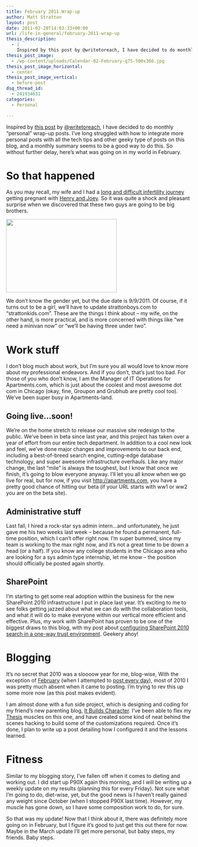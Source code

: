 ```yaml
---
title: February 2011 Wrap-up
author: Matt Stratton
layout: post
date: 2011-02-28T14:03:33+00:00
url: /life-in-general/february-2011-wrap-up
thesis_description:
  - |
    Inspired by this post by @writetoreach, I have decided to do monthly "personal" wrap-up posts. I've long struggled with how to integrate more personal posts with all the tech tips and other geeky type of posts on this blog, and a monthly summary seems to be a good way to do this. So without further delay, here's what was going on in my world in February.
thesis_post_image:
  - /wp-content/uploads/Calendar-02-February-q75-500x366.jpg
thesis_post_image_horizontal:
  - center
thesis_post_image_vertical:
  - before-post
dsq_thread_id:
  - 241934631
categories:
  - Personal

---
```

Inspired by <a href="http://www.writingtoreachyou.com/2011/02/28/a-scattered-post-of-good-intentions-goodbye-february" target="_blank">this post</a> by <a href="http://twitter.com/@writetoreach" target="_blank">@writetoreach</a>, I have decided to do monthly &#8220;personal&#8221; wrap-up posts. I&#8217;ve long struggled with how to integrate more personal posts with all the tech tips and other geeky type of posts on this blog, and a monthly summary seems to be a good way to do this. So without further delay, here&#8217;s what was going on in my world in February.

# So that happened

As you may recall, my wife and I had a [long and difficult infertility journey][1] getting pregnant with <a href="http://strattonboys.com" target="_blank">Henry and Joey</a>. So it was quite a shock and pleasant surprise when we discovered that these two guys are going to be big brothers.

<img class="aligncenter size-medium wp-image-6220" title="bigbros" src="/wp-content/uploads/bigbros-300x199.jpg" alt="" width="300" height="199" srcset="/wp-content/uploads/bigbros-300x199.jpg 300w, /wp-content/uploads/bigbros.jpg 400w" sizes="(max-width: 300px) 100vw, 300px" />

We don&#8217;t know the gender yet, but the due date is 9/9/2011. Of course, if it turns out to be a girl, we&#8217;ll have to update strattonboys.com to &#8220;strattonkids.com&#8221;. These are the things I think about &#8211; my wife, on the other hand, is more practical, and is more concerned with things like &#8220;we need a minivan now&#8221; or &#8220;we&#8217;ll be having three under two&#8221;.

# Work stuff

I don&#8217;t blog much about work, but I&#8217;m sure you all would love to know more about my professional endeavors. And if you don&#8217;t, that&#8217;s just too bad. For those of you who don&#8217;t know, I am the Manager of IT Operations for Apartments.com, which is just about the coolest and most awesome dot com in Chicago (okay, fine, Groupon and Grubhub are pretty cool too). We&#8217;ve been super busy in Apartments-land.

## Going live&#8230;soon!

We&#8217;re on the home stretch to release our massive site redesign to the public. We&#8217;ve been in beta since last year, and this project has taken over a year of effort from our entire tech department. In addition to a cool new look and feel, we&#8217;ve done major changes and improvements to our back end, including a best-of-breed search engine, cutting-edge database technology, and super awesome infrastructure overhauls. Like any major change, the last &#8220;mile&#8221; is always the toughest, but I know that once we finish, it&#8217;s going to blow everyone anyway. I&#8217;ll let you all know when we go live for real, but for now, if you visit http://apartments.com, you have a pretty good chance of hitting our beta (if your URL starts with ww1 or ww2 you are on the beta site).

## Administrative stuff

Last fall, I hired a rock-star sys admin intern&#8230;and unfortunately, he just gave me his two weeks last week &#8211; because he found a permanent, full-time position, which I can&#8217;t offer right now. I&#8217;m super bummed, since my team is working to the max right now, and it&#8217;s not a great time to be down a head (or a half). If you know any college students in the Chicago area who are looking for a sys admin type internship, let me know &#8211; the position should officially be posted again shortly.

## SharePoint

I&#8217;m starting to get some real adoption within the business for the new SharePoint 2010 infrastructure I put in place last year. It&#8217;s exciting to me to see folks getting jazzed about what we can do with the collaboration tools, and what it will do to make everyone within our vertical more efficient and effective. Plus, my work with SharePoint has proven to be one of the biggest draws to this blog, with my post about [configuring SharePoint 2010 search in a one-way trust environment][2]. Geekery ahoy!

# Blogging

It&#8217;s no secret that 2010 was a sloooow year for me, blog-wise, With the exception of [February][3] (when I attempted to [post every day][4]), most of 2010 I was pretty much absent when it came to posting. I&#8217;m trying to rev this up some more now (as this post makes evident).

I am almost done with a fun side project, which is designing and coding for my friend&#8217;s new parenting blog, [It Builds Character][5]. I&#8217;ve been able to flex my <a href="/thesis" target="_blank">Thesis</a> muscles on this one, and have created some kind of neat behind the scenes hacking to build some of the customizations required. Once it&#8217;s done, I plan to write up a post detailing how I configured it and the lessons learned.

# Fitness

Similar to my blogging story, I&#8217;ve fallen off when it comes to dieting and working out. I did start up P90X again this morning, and I will be writing up a weekly update on my results (planning this for every Friday). Not sure what I&#8217;m going to do, diet-wise, yet, but the good news is I haven&#8217;t really gained any weight since October (when I stopped P90X last time). However, my muscle has gone down, so I have some composition work to do, for sure.

So that was my update! Now that I think about it, there was definitely more going on in February, but I figure it&#8217;s good to just get this out there for now. Maybe in the March update I&#8217;ll get more personal, but baby steps, my friends. Baby steps.

 [1]: /tags/infertility
 [2]: /tech-tips/configuring-sharepoint-2010-search-in-a-one-way-trust-scenario "Configuring SharePoint 2010 Search in a one-way trust scenario"
 [3]: /2010/02
 [4]: /meta/the-28-day-blogging-challenge "The 28 Day Blogging Challenge"
 [5]: http://www.itbuildscharacter.com